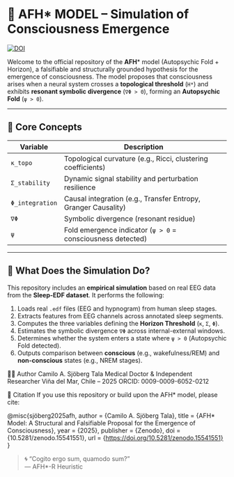 # 🧠 AFH* MODEL – Simulation of Consciousness Emergence

[![DOI](https://zenodo.org/badge/DOI/10.5281/zenodo.15541550.svg)](https://doi.org/10.5281/zenodo.15541550)

Welcome to the official repository of the **AFH*** model (Autopsychic Fold + Horizon), a falsifiable and structurally grounded hypothesis for the emergence of consciousness. The model proposes that consciousness arises when a neural system crosses a **topological threshold** (`H*`) and exhibits **resonant symbolic divergence** (`∇Φ > 0`), forming an **Autopsychic Fold** (`ψ > 0`).

---

## 🧩 Core Concepts

| Variable        | Description                                                  |
|-----------------|--------------------------------------------------------------|
| `κ_topo`        | Topological curvature (e.g., Ricci, clustering coefficients) |
| `Σ_stability`   | Dynamic signal stability and perturbation resilience         |
| `Φ_integration` | Causal integration (e.g., Transfer Entropy, Granger Causality) |
| `∇Φ`            | Symbolic divergence (resonant residue)                       |
| `ψ`             | Fold emergence indicator (`ψ > 0` = consciousness detected)  |

---

## 🧪 What Does the Simulation Do?

This repository includes an **empirical simulation** based on real EEG data from the **Sleep-EDF dataset**. It performs the following:

1. Loads real `.edf` files (EEG and hypnogram) from human sleep stages.
2. Extracts features from EEG channels across annotated sleep segments.
3. Computes the three variables defining the **Horizon Threshold** (`κ`, `Σ`, `Φ`).
4. Estimates the symbolic divergence `∇Φ` across internal-external windows.
5. Determines whether the system enters a state where `ψ > 0` (Autopsychic Fold detected).
6. Outputs comparison between **conscious** (e.g., wakefulness/REM) and **non-conscious** states (e.g., NREM stages).


🧑‍🔬 Author
Camilo A. Sjöberg Tala
Medical Doctor & Independent Researcher
Viña del Mar, Chile – 2025
ORCID: 0009-0009-6052-0212

🧾 Citation
If you use this repository or build upon the AFH* model, please cite:

@misc{sjöberg2025afh,
  author = {Camilo A. Sjöberg Tala},
  title = {AFH* Model: A Structural and Falsifiable Proposal for the Emergence of Consciousness},
  year = {2025},
  publisher = {Zenodo},
  doi = {10.5281/zenodo.15541551},
  url = {https://doi.org/10.5281/zenodo.15541551}
}

> 🌀 “Cogito ergo sum, quamodo sum?”  
> — AFH*-R Heuristic
